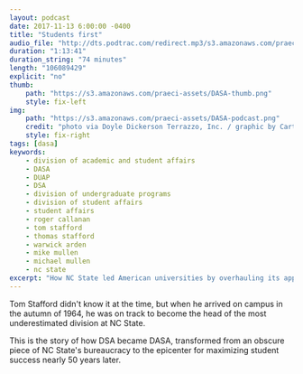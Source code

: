 ```yaml
---
layout: podcast
date: 2017-11-13 6:00:00 -0400
title: "Students first"
audio_file: "http://dts.podtrac.com/redirect.mp3/s3.amazonaws.com/praeci-podcast/003%2C+The+history+of+DASA.mp3"
duration: "1:13:41"
duration_string: "74 minutes"
length: "106089429"
explicit: "no"
thumb:
    path: "https://s3.amazonaws.com/praeci-assets/DASA-thumb.png"
    style: fix-left
img:
    path: "https://s3.amazonaws.com/praeci-assets/DASA-podcast.png"
    credit: "photo via Doyle Dickerson Terrazzo, Inc. / graphic by Carter Pape"
    style: fix-right
tags: [dasa]
keywords:
    - division of academic and student affairs
    - DASA
    - DUAP
    - DSA
    - division of undergraduate programs
    - division of student affairs
    - student affairs
    - roger callanan
    - tom stafford
    - thomas stafford
    - warwick arden
    - mike mullen
    - michael mullen
    - nc state
excerpt: "How NC State led American universities by overhauling its approach to shaping the undergraduate experience"
---
```

Tom Stafford didn't know it at the time, but when he arrived on campus in the autumn of 1964, he was on track to become the head of the most underestimated division at NC State.

This is the story of how DSA became DASA, transformed from an obscure piece of NC State's bureaucracy to the epicenter for maximizing student success nearly 50 years later.